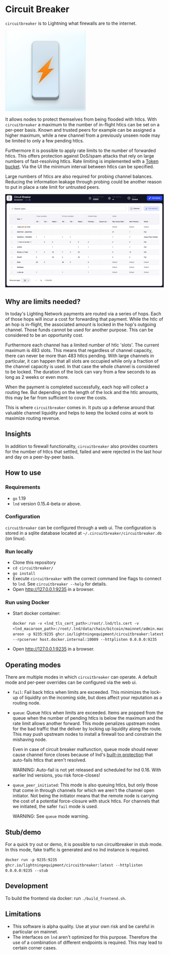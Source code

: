 # Circuit Breaker

`circuitbreaker` is to Lightning what firewalls are to the internet.

<img src="logo.png">

It allows nodes to protect themselves from being flooded with htlcs. With
`circuitbreaker` a maximum to the number of in-flight htlcs can be set on a
per-peer basis. Known and trusted peers for example can be assigned a higher
maximum, while a new channel from a previously unseen node may be limited to
only a few pending htlcs.

Furthermore it is possible to apply rate limits to the number of forwarded
htlcs. This offers protection against DoS/spam attacks that rely on large
numbers of fast-resolving htlcs. Rate limiting is implemented with a [Token
bucket](https://en.wikipedia.org/wiki/Token_bucket). Via the UI the
minimum interval between htlcs can be specified.

Large numbers of htlcs are also required for probing channel balances. Reducing the
information leakage through probing could be another reason to put in place a
rate limit for untrusted peers.

![screenshot](screenshot.png)

## Why are limits needed?

In today's Lighting Network payments are routed via a series of hops. Each of
those hops will incur a cost for forwarding that payment. While the htlc of an
hop is in-flight, the associated amount is locked in the hop's outgoing channel.
Those funds cannot be used for another purpose. This can be considered to be an
opportunity cost.

Furthermore each channel has a limited number of htlc 'slots'. The current
maximum is 483 slots. This means that regardless of channel capacity, there can
never be more than 483 htlcs pending. With large channels in particular, it can
happen that all slots are occupied while only a fraction of the channel capacity
is used. In that case the whole channel is considered to be locked. The duration
of the lock can vary from a few seconds to as long as 2 weeks or even more.

When the payment is completed successfully, each hop will collect a routing fee.
But depending on the length of the lock and the htlc amounts, this may be far
from sufficient to cover the costs.

This is where `circuitbreaker` comes in. It puts up a defense around that
valuable channel liquidity and helps to keep the locked coins at work to
maximize routing revenue.

## Insights

In addition to firewall functionality, `circuitbreaker` also provides counters
for the number of htlcs that settled, failed and were rejected in the last hour
and day on a peer-by-peer basis.

## How to use

### Requirements
* `go` 1.19
* `lnd` version 0.15.4-beta or above.

### Configuration
`circuitbreaker` can be configured through a web ui. The configuration is stored
in a sqlite database located at `~/.circuitbreaker/circuitbreaker.db` (on
linux).

### Run locally

* Clone this repository
* `cd circuitbreaker/`
* `go install`
* Execute `circuitbreaker` with the correct command line flags to connect to
  `lnd`. See `circuitbreaker --help` for details.
* Open http://127.0.0.1:9235 in a browser.

### Run using Docker

* Start docker container:
  
  `docker run -v <lnd_tls_cert_path>:/root/.lnd/tls.cert -v <lnd_macaroon_path>:/root/.lnd/data/chain/bitcoin/mainnet/admin.macaroon -p 9235:9235 ghcr.io/lightningequipment/circuitbreaker:latest --rpcserver host.docker.internal:10009 --httplisten 0.0.0.0:9235`
* Open http://127.0.0.1:9235 in a browser.

## Operating modes

There are multiple modes in which `circuitbreaker` can operate. A default mode
and per-peer overrides can be configured via the web ui.

* `fail`: Fail back htlcs when limits are exceeded. This minimizes the lock-up
  of liquidity on the incoming side, but does affect your reputation as a
  routing node.

* `queue`: Queue htlcs when limits are exceeded. Items are popped from the queue
  when the number of pending htlcs is below the maximum and the rate limit
  allows another forward. This mode penalizes upstream nodes for the bad traffic
  that the deliver by locking up liquidity along the route. This may push
  upstream nodes to install a firewall too and constrain the mishaving node.

  Even in case of circuit breaker malfunction, queue mode should never cause
  channel force closes because of lnd's [built-in
  protection](https://github.com/lightningnetwork/lnd/pull/6831) that auto-fails
  htlcs that aren't resolved.

  WARNING: Auto-fail is not yet released and scheduled for lnd 0.16. With
  earlier lnd versions, you risk force-closes!

* `queue_peer_initiated`: This mode is also queuing htlcs, but only those that
  come in through channels for which we aren't the channel open initiator. Not
  being the initiator means that the remote node is carrying the cost of a
  potential force-closure with stuck htlcs. For channels that we initiated, the
  safer `fail` mode is used.

  WARNING: See `queue` mode warning.

## Stub/demo

For a quick try out or demo, it is possible to run circuitbreaker in stub mode.
In this mode, fake traffic is generated and no lnd instance is required.

`docker run -p 9235:9235 ghcr.io/lightningequipment/circuitbreaker:latest --httplisten 0.0.0.0:9235 --stub`

## Development

To build the frontend via docker: run `./build_frontend.sh`.

## Limitations
* This software is alpha quality. Use at your own risk and be careful in particular on mainnet.
* The interfaces on `lnd` aren't optimized for this purpose. Therefore the use
  of a combination of different endpoints is required. This may lead to certain
  corner cases.
